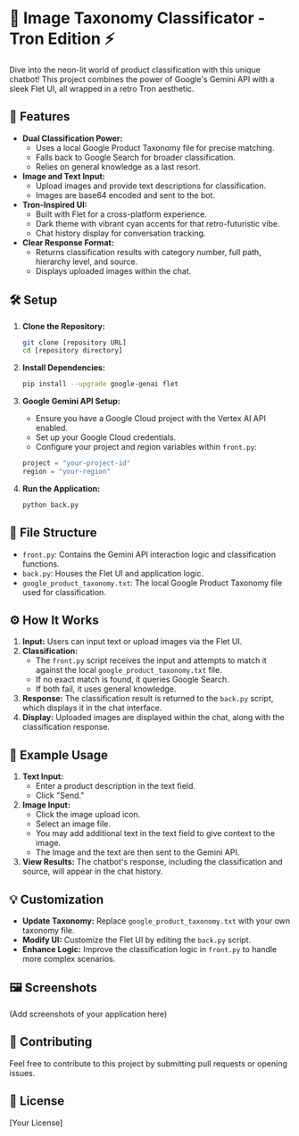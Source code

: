 # 🤖 Image Taxonomy Classificator - Tron Edition ⚡

Dive into the neon-lit world of product classification with this unique chatbot! This project combines the power of Google's Gemini API with a sleek Flet UI, all wrapped in a retro Tron aesthetic.

## 🚀 Features

* **Dual Classification Power:**
    * Uses a local Google Product Taxonomy file for precise matching.
    * Falls back to Google Search for broader classification.
    * Relies on general knowledge as a last resort.
* **Image and Text Input:**
    * Upload images and provide text descriptions for classification.
    * Images are base64 encoded and sent to the bot.
* **Tron-Inspired UI:**
    * Built with Flet for a cross-platform experience.
    * Dark theme with vibrant cyan accents for that retro-futuristic vibe.
    * Chat history display for conversation tracking.
* **Clear Response Format:**
    * Returns classification results with category number, full path, hierarchy level, and source.
    * Displays uploaded images within the chat.

## 🛠️ Setup

1.  **Clone the Repository:**

    ```bash
    git clone [repository URL]
    cd [repository directory]
    ```

2.  **Install Dependencies:**

    ```bash
    pip install --upgrade google-genai flet
    ```

3.  **Google Gemini API Setup:**
    * Ensure you have a Google Cloud project with the Vertex AI API enabled.
    * Set up your Google Cloud credentials.
    * Configure your project and region variables within `front.py`:

    ```python
    project = "your-project-id"
    region = "your-region"
    ```

4.  **Run the Application:**

    ```bash
    python back.py
    ```

## 📂 File Structure

* `front.py`: Contains the Gemini API interaction logic and classification functions.
* `back.py`: Houses the Flet UI and application logic.
* `google_product_taxonomy.txt`: The local Google Product Taxonomy file used for classification.

## ⚙️ How It Works

1.  **Input:** Users can input text or upload images via the Flet UI.
2.  **Classification:**
    * The `front.py` script receives the input and attempts to match it against the local `google_product_taxonomy.txt` file.
    * If no exact match is found, it queries Google Search.
    * If both fail, it uses general knowledge.
3.  **Response:** The classification result is returned to the `back.py` script, which displays it in the chat interface.
4.  **Display:** Uploaded images are displayed within the chat, along with the classification response.

## 📝 Example Usage

1.  **Text Input:**
    * Enter a product description in the text field.
    * Click "Send."
2.  **Image Input:**
    * Click the image upload icon.
    * Select an image file.
    * You may add additional text in the text field to give context to the image.
    * The Image and the text are then sent to the Gemini API.
3.  **View Results:** The chatbot's response, including the classification and source, will appear in the chat history.

## 💡 Customization

* **Update Taxonomy:** Replace `google_product_taxonomy.txt` with your own taxonomy file.
* **Modify UI:** Customize the Flet UI by editing the `back.py` script.
* **Enhance Logic:** Improve the classification logic in `front.py` to handle more complex scenarios.

## 🖼️ Screenshots

(Add screenshots of your application here)

## 🤝 Contributing

Feel free to contribute to this project by submitting pull requests or opening issues.

## 📜 License

[Your License]